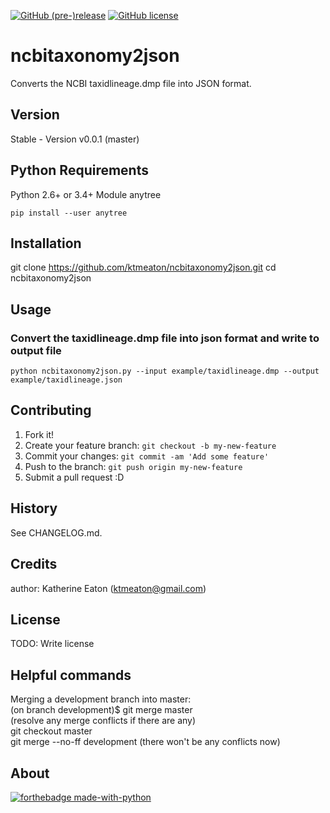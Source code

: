 [![GitHub (pre-)release](https://img.shields.io/badge/Release-v0.3.1-red.svg)](https://github.com/ktmeaton/NCBImeta/releases/tag/v0.3.1)
[![GitHub license](https://img.shields.io/github/license/ktmeaton/NCBImeta.svg?style=flat)](https://github.com/ktmeaton/NCBImeta/blob/master/LICENSE)




# ncbitaxonomy2json
Converts the NCBI taxidlineage.dmp file into JSON format.


## Version

Stable - Version v0.0.1 (master)

## Python Requirements
Python 2.6+ or 3.4+
Module anytree

```
pip install --user anytree
```

## Installation

git clone https://github.com/ktmeaton/ncbitaxonomy2json.git
cd ncbitaxonomy2json 

## Usage

### Convert the taxidlineage.dmp file into json format and write to output file
```
python ncbitaxonomy2json.py --input example/taxidlineage.dmp --output example/taxidlineage.json
```

## Contributing

1. Fork it!
2. Create your feature branch: `git checkout -b my-new-feature`
3. Commit your changes: `git commit -am 'Add some feature'`
4. Push to the branch: `git push origin my-new-feature`
5. Submit a pull request :D

## History

See CHANGELOG.md.

## Credits

author: Katherine Eaton (ktmeaton@gmail.com)

## License

TODO: Write license

## Helpful commands  
Merging a development branch into master:  
        (on branch development)$ git merge master  
        (resolve any merge conflicts if there are any)  
        git checkout master  
        git merge --no-ff development (there won't be any conflicts now)  
        
## About

[![forthebadge made-with-python](http://ForTheBadge.com/images/badges/made-with-python.svg)](https://www.python.org/)
